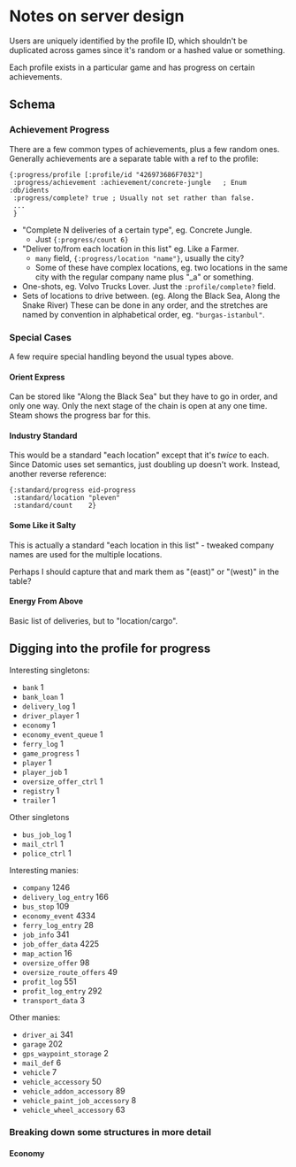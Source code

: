 # Notes on server design

Users are uniquely identified by the profile ID, which shouldn't be duplicated
across games since it's random or a hashed value or something.

Each profile exists in a particular game and has progress on certain
achievements.

## Schema

### Achievement Progress

There are a few common types of achievements, plus a few random ones.
Generally achievements are a separate table with a ref to the profile:

```
{:progress/profile [:profile/id "426973686F7032"]
 :progress/achievement :achievement/concrete-jungle   ; Enum :db/idents
 :progress/complete? true ; Usually not set rather than false.
 ...
 }
```

- "Complete N deliveries of a certain type", eg. Concrete Jungle.
  - Just `{:progress/count 6}`
- "Deliver to/from each location in this list" eg. Like a Farmer.
  - `many` field, `{:progress/location "name"}`, usually the city?
  - Some of these have complex locations, eg. two locations in the same city
    with the regular company name plus "_a" or something.
- One-shots, eg. Volvo Trucks Lover. Just the `:profile/complete?` field.
- Sets of locations to drive between. (eg. Along the Black Sea, Along the Snake
  River) These can be done in any order, and the stretches are named by
  convention in alphabetical order, eg. `"burgas-istanbul"`.

### Special Cases

A few require special handling beyond the usual types above.

#### Orient Express

Can be stored like "Along the Black Sea" but they have to go in order, and only
one way. Only the next stage of the chain is open at any one time. Steam shows
the progress bar for this.

#### Industry Standard

This would be a standard "each location" except that it's *twice* to each. Since
Datomic uses set semantics, just doubling up doesn't work.
Instead, another reverse reference:

```
{:standard/progress eid-progress
 :standard/location "pleven"
 :standard/count    2}
```

#### Some Like it Salty

This is actually a standard "each location in this list" - tweaked company names
are used for the multiple locations.

Perhaps I should capture that and mark them as "(east)" or "(west)" in the
table?

#### Energy From Above

Basic list of deliveries, but to "location/cargo".


## Digging into the profile for progress

Interesting singletons:

- `bank` 1
- `bank_loan` 1
- `delivery_log` 1
- `driver_player` 1
- `economy` 1
- `economy_event_queue` 1
- `ferry_log` 1
- `game_progress` 1
- `player` 1
- `player_job` 1
- `oversize_offer_ctrl` 1
- `registry` 1
- `trailer` 1

Other singletons

- `bus_job_log` 1
- `mail_ctrl` 1
- `police_ctrl` 1

Interesting manies:

- `company` 1246
- `delivery_log_entry` 166
- `bus_stop` 109
- `economy_event` 4334
- `ferry_log_entry` 28
- `job_info` 341
- `job_offer_data` 4225
- `map_action` 16
- `oversize_offer` 98
- `oversize_route_offers` 49
- `profit_log` 551
- `profit_log_entry` 292
- `transport_data` 3

Other manies:

- `driver_ai` 341
- `garage` 202
- `gps_waypoint_storage` 2
- `mail_def` 6
- `vehicle` 7
- `vehicle_accessory` 50
- `vehicle_addon_accessory` 89
- `vehicle_paint_job_accessory` 8
- `vehicle_wheel_accessory` 63


### Breaking down some structures in more detail

#### Economy
